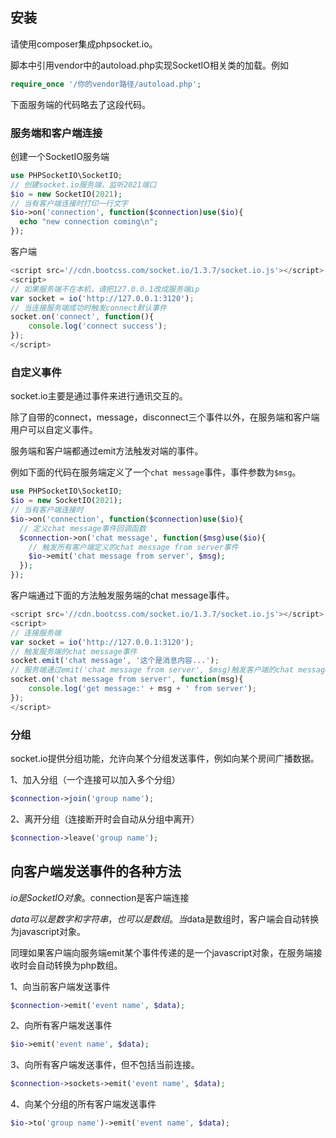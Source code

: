 ## 安装
请使用composer集成phpsocket.io。

脚本中引用vendor中的autoload.php实现SocketIO相关类的加载。例如
```php
require_once '/你的vendor路径/autoload.php';
```
下面服务端的代码略去了这段代码。

### 服务端和客户端连接
创建一个SocketIO服务端
```php
use PHPSocketIO\SocketIO;
// 创建socket.io服务端，监听2021端口
$io = new SocketIO(2021);
// 当有客户端连接时打印一行文字
$io->on('connection', function($connection)use($io){
  echo "new connection coming\n";
});
```
客户端
```javascript
<script src='//cdn.bootcss.com/socket.io/1.3.7/socket.io.js'></script>
<script>
// 如果服务端不在本机，请把127.0.0.1改成服务端ip
var socket = io('http://127.0.0.1:3120');
// 当连接服务端成功时触发connect默认事件
socket.on('connect', function(){
    console.log('connect success');
});
</script>
```

### 自定义事件
socket.io主要是通过事件来进行通讯交互的。

除了自带的connect，message，disconnect三个事件以外，在服务端和客户端用户可以自定义事件。

服务端和客户端都通过emit方法触发对端的事件。

例如下面的代码在服务端定义了一个```chat message```事件，事件参数为```$msg```。
```php
use PHPSocketIO\SocketIO;
$io = new SocketIO(2021);
// 当有客户端连接时
$io->on('connection', function($connection)use($io){
  // 定义chat message事件回调函数
  $connection->on('chat message', function($msg)use($io){
    // 触发所有客户端定义的chat message from server事件
    $io->emit('chat message from server', $msg);
  });
});
```

客户端通过下面的方法触发服务端的chat message事件。
```javascript
<script src='//cdn.bootcss.com/socket.io/1.3.7/socket.io.js'></script>
<script>
// 连接服务端
var socket = io('http://127.0.0.1:3120');
// 触发服务端的chat message事件
socket.emit('chat message', '这个是消息内容...');
// 服务端通过emit('chat message from server', $msg)触发客户端的chat message from server事件
socket.on('chat message from server', function(msg){
    console.log('get message:' + msg + ' from server');
});
</script>
```

### 分组
socket.io提供分组功能，允许向某个分组发送事件，例如向某个房间广播数据。

1、加入分组（一个连接可以加入多个分组）
```php
$connection->join('group name');
```
2、离开分组（连接断开时会自动从分组中离开）
```php
$connection->leave('group name');
```

## 向客户端发送事件的各种方法
$io是SocketIO对象。$connection是客户端连接

$data可以是数字和字符串，也可以是数组。当$data是数组时，客户端会自动转换为javascript对象。

同理如果客户端向服务端emit某个事件传递的是一个javascript对象，在服务端接收时会自动转换为php数组。

1、向当前客户端发送事件
```php
$connection->emit('event name', $data);
```
2、向所有客户端发送事件
```php
$io->emit('event name', $data);
```
3、向所有客户端发送事件，但不包括当前连接。
```php
$connection->sockets->emit('event name', $data);
```
4、向某个分组的所有客户端发送事件
```php
$io->to('group name')->emit('event name', $data);
```
